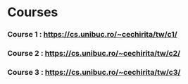 # Courses

### Course 1 : https://cs.unibuc.ro/~cechirita/tw/c1/
### Course 2 : https://cs.unibuc.ro/~cechirita/tw/c2/
### Course 3 : https://cs.unibuc.ro/~cechirita/tw/c3/
